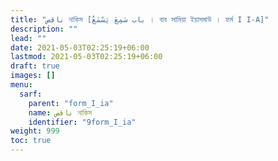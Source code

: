 ```yaml
---
title: "ناقص নাকিস [باب سَمِعَ يَسْمَعُ । বাব সামিয়া ইয়াসমাউ । ফর্ম I I-A]"
description: ""
lead: ""
date: 2021-05-03T02:25:19+06:00
lastmod: 2021-05-03T02:25:19+06:00
draft: true
images: []
menu: 
  sarf:
    parent: "form_I_ia"
    name: ناقص নাকিস
    identifier: "9form_I_ia"
weight: 999
toc: true
---
```



